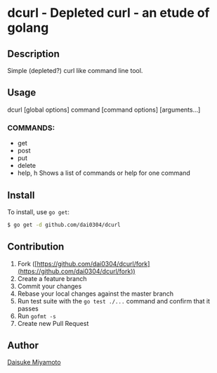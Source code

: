 dcurl - Depleted curl - an etude of golang
====

## Description

Simple (depleted?) curl like command line tool.

## Usage

dcurl [global options] command [command options] [arguments...]

### COMMANDS:
- get
- post
- put
- delete
- help, h	Shows a list of commands or help for one command


## Install

To install, use `go get`:

```bash
$ go get -d github.com/dai0304/dcurl
```

## Contribution

1. Fork ([https://github.com/dai0304/dcurl/fork](https://github.com/dai0304/dcurl/fork))
1. Create a feature branch
1. Commit your changes
1. Rebase your local changes against the master branch
1. Run test suite with the `go test ./...` command and confirm that it passes
1. Run `gofmt -s`
1. Create new Pull Request

## Author

[Daisuke Miyamoto](https://github.com/dai0304)